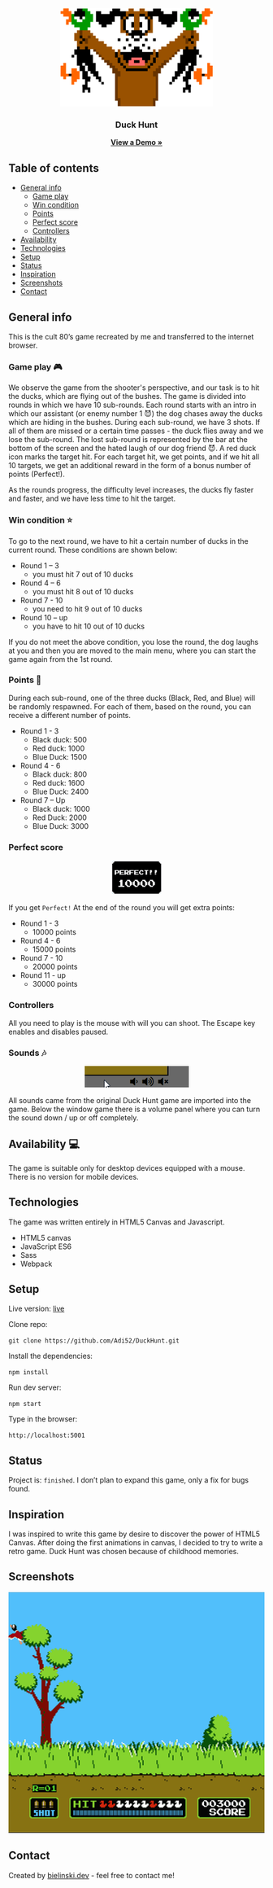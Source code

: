 
<p align="center">
  <img src="readme_images/duck-hunt.png" width="300">
  <h3 align="center">Duck Hunt</h3>
  <p align="center">
    <a href="https://adi52.github.io/DuckHunt/build/index.html"><strong>View a Demo »</strong></a>
  </p>
</p>


## Table of contents
* [General info](#general-info)
  * [Game play](#game-play)
  * [Win condition](#win-condition)
  * [Points](#points)
  * [Perfect score](#perfect-score)
  * [Controllers](#controllers)
* [Availability](#availability)
* [Technologies](#technologies)
* [Setup](#setup)
* [Status](#status)
* [Inspiration](#inspiration)
* [Screenshots](#screenshots)
* [Contact](#contact)

## General info
This is the cult 80’s game recreated by me and transferred to the internet browser.

### Game play :video_game:

We observe the game from the shooter's perspective, and our task is to hit the ducks, which are flying out of the bushes. 
The game is divided into rounds in which we have 10 sub-rounds. Each round starts with an intro in which our assistant 
(or enemy number 1 :smiling_imp:) the dog chases away the ducks which are hiding in the bushes. During each sub-round, we have 3 shots. 
If all of them are missed or a certain time passes - the duck flies away and we lose the sub-round. The lost sub-round is represented 
by the bar at the bottom of the screen and the hated laugh of our dog friend :smiling_imp:. A red duck icon marks the target 
hit. For each target hit, we get points, and if we hit all 10 targets, we get an additional reward in the form of a 
bonus number of points (Perfect!).

As the rounds progress, the difficulty level increases, the ducks fly faster and faster, and we have less time to hit 
the target.

### Win condition :star:

To go to the next round, we have to hit a certain number of ducks in the current round. These conditions are shown below:
* Round 1 – 3	
  * you must hit 7 out of 10 ducks
* Round 4 – 6	
  * you must hit 8 out of 10 ducks
* Round 7 - 10	
  * you need to hit 9 out of 10 ducks
* Round 10 – up	
  * you have to hit 10 out of 10 ducks

If you do not meet the above condition, you lose the round, the dog laughs at you and then you are moved to the main 
menu, where you can start the game again from the 1st round.

### Points :money_with_wings:

During each sub-round, one of the three ducks (Black, Red, and Blue) will be randomly respawned. For each of them, based 
on the round, you can receive a different number of points.
* Round 1 - 3
  * Black duck: 500
  * Red duck: 1000
  * Blue Duck: 1500
* Round 4 - 6
  * Black duck: 800
  * Red duck: 1600
  * Blue Duck: 2400
* Round 7 – Up
  * Black duck: 1000
  * Red Duck: 2000
  * Blue Duck: 3000

### Perfect score

<p align="center">
  <img src="readme_images/perfect.png" width="100">
</p>

If you get `Perfect!` At the end of the round you will get extra points:
 * Round 1 - 3    
   * 10000 points
 * Round 4 - 6    
   * 15000 points
 * Round 7 - 10
   * 20000 points
 * Round 11 - up
   * 30000 points


### Controllers

All you need to play is the mouse with will you can shoot.
The Escape key enables and disables paused.


### Sounds :notes:

<p align="center">
  <img src="readme_images/volume-control-panel.gif">
</p>

All sounds came from the original Duck Hunt game are imported into the game. Below the window game there is a volume
panel where you can turn the sound down / up or off completely.


## Availability :computer:

The game is suitable only for desktop devices equipped with a mouse. There is no version for mobile devices.

## Technologies

The game was written entirely in HTML5 Canvas and Javascript.

- HTML5 canvas
- JavaScript ES6
- Sass
- Webpack

## Setup

Live version: [live](https://adi52.github.io/DuckHunt/build/index.html)

Clone repo: 

`git clone https://github.com/Adi52/DuckHunt.git`

Install the dependencies:

`npm install`

Run dev server:

`npm start`

Type in the browser:  

`http://localhost:5001`

## Status
Project is: `finished`. I don’t plan to expand this game, only a fix for bugs found.


## Inspiration

I was inspired to write this game by desire to discover the power of HTML5 Canvas. After doing the first animations in 
canvas, I decided to try to write a retro game. Duck Hunt was chosen because of childhood memories.


## Screenshots

<p align="center">
  <img src="readme_images/duck-hunt-game.gif">
</p>

## Contact
Created by [bielinski.dev](bielinski.dev) - feel free to contact me!
